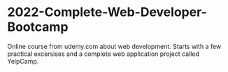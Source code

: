 # 2022-Complete-Web-Developer-Bootcamp
Online course from udemy.com about web development. Starts with a few practical excersises and a complete web application project called YelpCamp.
